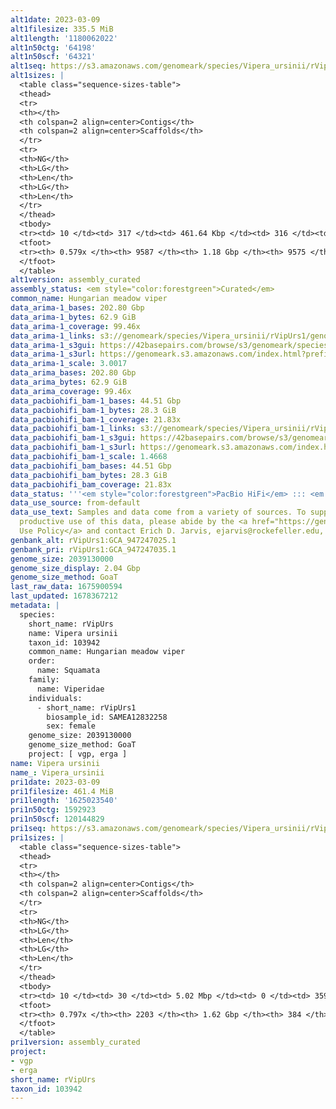 ```yaml
---
alt1date: 2023-03-09
alt1filesize: 335.5 MiB
alt1length: '1180062022'
alt1n50ctg: '64198'
alt1n50scf: '64321'
alt1seq: https://s3.amazonaws.com/genomeark/species/Vipera_ursinii/rVipUrs1/assembly_curated/rVipUrs1.alt.cur.20230309.fasta.gz
alt1sizes: |
  <table class="sequence-sizes-table">
  <thead>
  <tr>
  <th></th>
  <th colspan=2 align=center>Contigs</th>
  <th colspan=2 align=center>Scaffolds</th>
  </tr>
  <tr>
  <th>NG</th>
  <th>LG</th>
  <th>Len</th>
  <th>LG</th>
  <th>Len</th>
  </tr>
  </thead>
  <tbody>
  <tr><td> 10 </td><td> 317 </td><td> 461.64 Kbp </td><td> 316 </td><td> 461.94 Kbp </td></tr><tr><td> 20 </td><td> 864 </td><td> 310.37 Kbp </td><td> 861 </td><td> 310.99 Kbp </td></tr><tr><td> 30 </td><td> 1669 </td><td> 208.82 Kbp </td><td> 1664 </td><td> 209.16 Kbp </td></tr><tr><td> 40 </td><td> 2893 </td><td> 131.34 Kbp </td><td> 2885 </td><td> 131.69 Kbp </td></tr><tr style="background-color:#cccccc;"><td> 50 </td><td> 5076 </td><td> 64.20 Kbp </td><td> 5065 </td><td> 64.32 Kbp </td></tr><tr><td> 60 </td><td> 0 </td><td>  </td><td> 0 </td><td>  </td></tr><tr><td> 70 </td><td> 0 </td><td>  </td><td> 0 </td><td>  </td></tr><tr><td> 80 </td><td> 0 </td><td>  </td><td> 0 </td><td>  </td></tr><tr><td> 90 </td><td> 0 </td><td>  </td><td> 0 </td><td>  </td></tr><tr><td> 100 </td><td> 0 </td><td>  </td><td> 0 </td><td>  </td></tr></tbody>
  <tfoot>
  <tr><th> 0.579x </th><th> 9587 </th><th> 1.18 Gbp </th><th> 9575 </th><th> 1.18 Gbp </th></tr>
  </tfoot>
  </table>
alt1version: assembly_curated
assembly_status: <em style="color:forestgreen">Curated</em>
common_name: Hungarian meadow viper
data_arima-1_bases: 202.80 Gbp
data_arima-1_bytes: 62.9 GiB
data_arima-1_coverage: 99.46x
data_arima-1_links: s3://genomeark/species/Vipera_ursinii/rVipUrs1/genomic_data/arima/<br>
data_arima-1_s3gui: https://42basepairs.com/browse/s3/genomeark/species/Vipera_ursinii/rVipUrs1/genomic_data/arima/
data_arima-1_s3url: https://genomeark.s3.amazonaws.com/index.html?prefix=species/Vipera_ursinii/rVipUrs1/genomic_data/arima/
data_arima-1_scale: 3.0017
data_arima_bases: 202.80 Gbp
data_arima_bytes: 62.9 GiB
data_arima_coverage: 99.46x
data_pacbiohifi_bam-1_bases: 44.51 Gbp
data_pacbiohifi_bam-1_bytes: 28.3 GiB
data_pacbiohifi_bam-1_coverage: 21.83x
data_pacbiohifi_bam-1_links: s3://genomeark/species/Vipera_ursinii/rVipUrs1/genomic_data/pacbio_hifi/<br>
data_pacbiohifi_bam-1_s3gui: https://42basepairs.com/browse/s3/genomeark/species/Vipera_ursinii/rVipUrs1/genomic_data/pacbio_hifi/
data_pacbiohifi_bam-1_s3url: https://genomeark.s3.amazonaws.com/index.html?prefix=species/Vipera_ursinii/rVipUrs1/genomic_data/pacbio_hifi/
data_pacbiohifi_bam-1_scale: 1.4668
data_pacbiohifi_bam_bases: 44.51 Gbp
data_pacbiohifi_bam_bytes: 28.3 GiB
data_pacbiohifi_bam_coverage: 21.83x
data_status: '''<em style="color:forestgreen">PacBio HiFi</em> ::: <em style="color:forestgreen">Arima</em>'''
data_use_source: from-default
data_use_text: Samples and data come from a variety of sources. To support fair and
  productive use of this data, please abide by the <a href="https://genome10k.soe.ucsc.edu/data-use-policies/">Data
  Use Policy</a> and contact Erich D. Jarvis, ejarvis@rockefeller.edu, with any questions.
genbank_alt: rVipUrs1:GCA_947247025.1
genbank_pri: rVipUrs1:GCA_947247035.1
genome_size: 2039130000
genome_size_display: 2.04 Gbp
genome_size_method: GoaT
last_raw_data: 1675900594
last_updated: 1678367212
metadata: |
  species:
    short_name: rVipUrs
    name: Vipera ursinii
    taxon_id: 103942
    common_name: Hungarian meadow viper
    order:
      name: Squamata
    family:
      name: Viperidae
    individuals:
      - short_name: rVipUrs1
        biosample_id: SAMEA12832258
        sex: female
    genome_size: 2039130000
    genome_size_method: GoaT
    project: [ vgp, erga ]
name: Vipera ursinii
name_: Vipera_ursinii
pri1date: 2023-03-09
pri1filesize: 461.4 MiB
pri1length: '1625023540'
pri1n50ctg: 1592923
pri1n50scf: 120144829
pri1seq: https://s3.amazonaws.com/genomeark/species/Vipera_ursinii/rVipUrs1/assembly_curated/rVipUrs1.pri.cur.20230309.fasta.gz
pri1sizes: |
  <table class="sequence-sizes-table">
  <thead>
  <tr>
  <th></th>
  <th colspan=2 align=center>Contigs</th>
  <th colspan=2 align=center>Scaffolds</th>
  </tr>
  <tr>
  <th>NG</th>
  <th>LG</th>
  <th>Len</th>
  <th>LG</th>
  <th>Len</th>
  </tr>
  </thead>
  <tbody>
  <tr><td> 10 </td><td> 30 </td><td> 5.02 Mbp </td><td> 0 </td><td> 359.75 Mbp </td></tr><tr><td> 20 </td><td> 76 </td><td> 4.01 Mbp </td><td> 1 </td><td> 294.45 Mbp </td></tr><tr><td> 30 </td><td> 135 </td><td> 2.94 Mbp </td><td> 1 </td><td> 294.45 Mbp </td></tr><tr><td> 40 </td><td> 216 </td><td> 2.12 Mbp </td><td> 2 </td><td> 212.82 Mbp </td></tr><tr style="background-color:#cccccc;"><td> 50 </td><td> 328 </td><td style="background-color:#88ff88;"> 1.59 Mbp </td><td> 4 </td><td style="background-color:#88ff88;"> 120.14 Mbp </td></tr><tr><td> 60 </td><td> 493 </td><td> 0.96 Mbp </td><td> 6 </td><td> 90.32 Mbp </td></tr><tr><td> 70 </td><td> 795 </td><td> 449.59 Kbp </td><td> 8 </td><td> 45.96 Mbp </td></tr><tr><td> 80 </td><td> 0 </td><td>  </td><td> 0 </td><td>  </td></tr><tr><td> 90 </td><td> 0 </td><td>  </td><td> 0 </td><td>  </td></tr><tr><td> 100 </td><td> 0 </td><td>  </td><td> 0 </td><td>  </td></tr></tbody>
  <tfoot>
  <tr><th> 0.797x </th><th> 2203 </th><th> 1.62 Gbp </th><th> 384 </th><th> 1.63 Gbp </th></tr>
  </tfoot>
  </table>
pri1version: assembly_curated
project:
- vgp
- erga
short_name: rVipUrs
taxon_id: 103942
---
```

